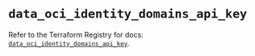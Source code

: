 # `data_oci_identity_domains_api_key`

Refer to the Terraform Registry for docs: [`data_oci_identity_domains_api_key`](https://registry.terraform.io/providers/hashicorp/oci/7.19.0/docs/data-sources/identity_domains_api_key).
